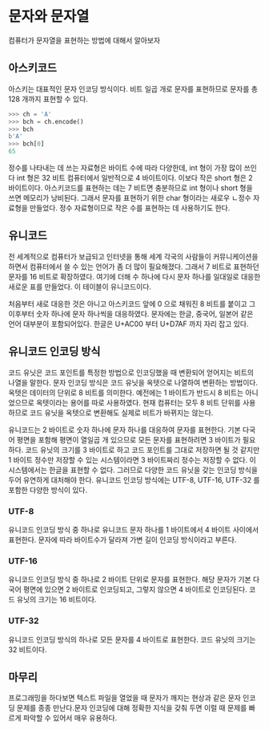 # 문자와 문자열

컴퓨터가 문자열을 표현하는 방법에 대해서 알아보자

## 아스키코드

아스키는 대표적인 문자 인코딩 방식이다. 비트 일곱 개로 문자를 표현하므로 문자를 총 128 개까지 표현할 수 있다.

```py
>>> ch = 'A'
>>> bch = ch.encode()
>>> bch
b'A'
>>> bch[0]
65
```

정수를 나타내는 데 쓰는 자료형은 바이트 수에 따라 다양한데, int 형이 가장 많이 쓰인다 int 형은 32 비트 컴퓨터에서 일반적으로 4 바이트이다. 이보다 작은 short 형은 2 바이트이다. 아스키코드를 표현하는 데는 7 비트면 충분하므로 int 형이나 short 형을 쓰면 메모리가 낭비된다. 그래서 문자를 표현하기 위한 char 형이라는 새로우 ㄴ정수 자료형을 만들었다. 정수 자료형이므로 작은 수를 표현하는 데 사용하기도 한다.

## 유니코드

전 세계적으로 컴퓨터가 보급되고 인터넷을 통해 세계 각국의 사람들이 커뮤니케이션을 하면서 컴퓨터에서 쓸 수 있는 언어가 좀 더 많이 필요해졌다. 그래서 7 비트로 표현하던 문자를 16 비트로 확장하였다. 여기에 더해 수 하나에 다시 문자 하나를 일대일로 대응한 새로운 표를 만들었다. 이 테이블이 유니코드이다.

처음부터 새로 대응한 것은 아니고 아스키코드 앞에 0 으로 채워진 8 비트를 붙이고 그 이후부터 숫자 하나에 문자 하나씩을 대응하였다. 문자에는 한글, 중국어, 일본어 같은 언어 대부분이 포함되어있다.
한글은 U+AC00 부터 U+D7AF 까지 자리 잡고 있다.

## 유니코드 인코딩 방식

코드 유닛은 코드 포인트를 특정한 방법으로 인코딩했을 때 변환되어 얻어지는 비트의 나열을 말한다.
문자 인코딩 방식은 코드 유닛을 옥텟으로 나열하여 변환하는 방법이다. 옥텟은 데이터의 단위로 8 비트를 의미한다. 예전에는 1 바이트가 반드시 8 비트는 아니었으므로 옥텟이라는 용어를 따로 사용하였다. 현재 컴퓨터는 모두 8 비트 단위를 사용하므로 코드 유닛을 옥텟으로 변환해도 실제로 비트가 바뀌지는 않는다.

유니코드는 2 바이트로 숫자 하나에 문자 하나를 대응하여 문자를 표현한다. 기본 다국어 평면을 포함해 평면이 열일곱 개 있으므로 모든 문자를 표현하려면 3 바이트가 필요하다. 코드 유닛의 크기를 3 바이트로 하고 코드 포인트를 그대로 저장하면 될 것 같지만 1 바이트 정수만 저장할 수 있는 시스템이라면 3 바이트짜리 정수는 저장할 수 없다. 이 시스템에서는 한글을 표현할 수 없다. 그러므로 다양한 코드 유닛을 갖는 인코딩 방식을 두어 유연하게 대처해야 한다.
유니코드 인코딩 방식에는 UTF-8, UTF-16, UTF-32 를 포함한 다양한 방식이 있다.

### UTF-8

유니코드 인코딩 방식 중 하나로 유니코드 문자 하나를 1 바이트에서 4 바이트 사이에서 표현한다.
문자에 따라 바이트수가 달라져 가변 길이 인코딩 방식이라고 부른다.

### UTF-16

유니코드 인코딩 방식 중 하나로 2 바이트 단위로 문자를 표현한다. 해당 문자가 기본 다국어 평면에 있으면 2 바이트로 인코딩되고, 그렇지 않으면 4 바이트로 인코딩된다. 코드 유닛의 크기는 16 비트이다.

### UTF-32

유니코드 인코딩 방식의 하나로 모든 문자를 4 바이트로 표현한다. 코드 유닛의 크기는 32 비트이다.

## 마무리

프로그래밍을 하다보면 텍스트 파일을 열었을 때 문자가 깨지는 현상과 같은 문자 인코딩 문제를 종종 만난다.문자 인코딩에 대해 정확한 지식을 갖춰 두면 이럴 때 문제를 빠르게 파악할 수 있어서 매우 유용하다.
